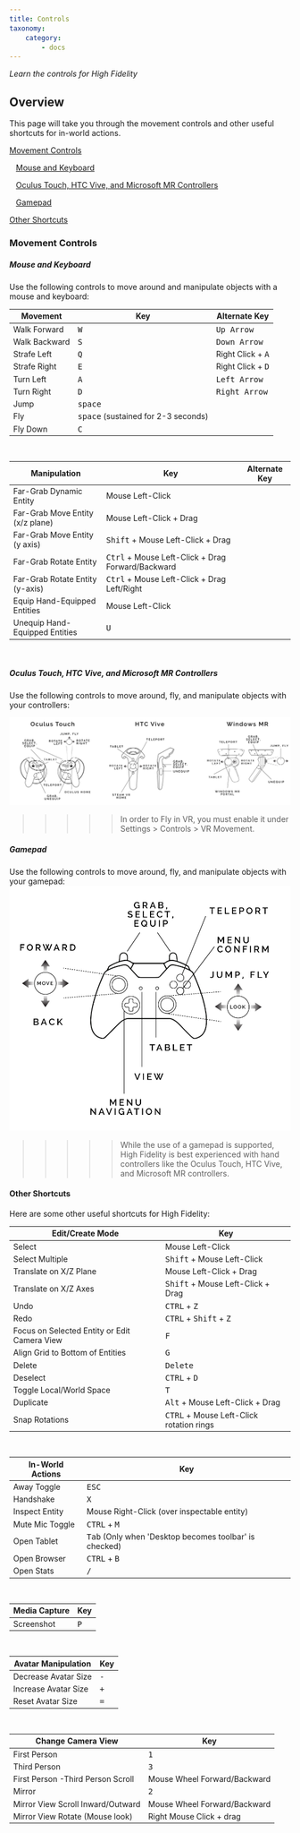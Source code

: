 ```yaml
---
title: Controls
taxonomy:
    category:
        - docs
---
```


*Learn the controls for High Fidelity*

## Overview

This page will take you through the movement controls and other useful shortcuts for in-world actions.

[Movement Controls](#movement-controls)

&nbsp;&nbsp;&nbsp;[Mouse and Keyboard](#mouse-and-keyboard)

&nbsp;&nbsp;&nbsp;[Oculus Touch, HTC Vive, and Microsoft MR Controllers](#oculus-touch-and-htc-controllers)

&nbsp;&nbsp;&nbsp;[Gamepad](#gamepad)

[Other Shortcuts](#other-shortcuts)

### Movement Controls
##### Mouse and Keyboard
Use the following controls to move around and manipulate objects with a mouse and keyboard:

| Movement  | Key | Alternate Key | 
| ------------- | ------------- | ------------- |
| Walk Forward | <kbd class="keyboard">W</kbd>  | <kbd class="keyboard">Up Arrow</kbd>  |
| Walk Backward  | <kbd class="keyboard">S</kbd>  | <kbd class="keyboard">Down Arrow</kbd>  |
| Strafe Left | <kbd class="keyboard">Q</kbd>  | Right Click + <kbd class="keyboard">A</kbd>   |
| Strafe Right  | <kbd class="keyboard">E</kbd>  | Right Click + <kbd class="keyboard">D</kbd>   |
| Turn Left | <kbd class="keyboard">A</kbd>  | <kbd class="keyboard">Left Arrow</kbd>   |
| Turn Right | <kbd class="keyboard">D</kbd>  | <kbd class="keyboard">Right Arrow</kbd>   |
| Jump | <kbd class="keyboard">space</kbd> |   |
| Fly | <kbd class="keyboard">space</kbd> (sustained for 2-3 seconds)  |   |
| Fly Down | <kbd class="keyboard">C</kbd> |   |
<br>

| Manipulation  | Key | Alternate Key | 
| ------------- | ------------- | ------------- |
| Far-Grab Dynamic Entity | Mouse Left-Click  |   |
| Far-Grab Move Entity (x/z plane)  | Mouse Left-Click + Drag  |  |
| Far-Grab Move Entity (y axis) | <kbd class="keyboard">Shift</kbd> + Mouse Left-Click + Drag  |    |
| Far-Grab Rotate Entity   | <kbd class="keyboard">Ctrl</kbd> + Mouse Left-Click + Drag Forward/Backward |   |
| Far-Grab Rotate Entity (y-axis) | <kbd class="keyboard">Ctrl</kbd> + Mouse Left-Click + Drag Left/Right  |   |
| Equip Hand-Equipped Entities | Mouse Left-Click  |    |
| Unequip Hand-Equipped Entities | <kbd class="keyboard">U</kbd> |   |
<br>

##### Oculus Touch, HTC Vive, and Microsoft MR Controllers

Use the following controls to move around, fly, and manipulate objects with your controllers:

![](controls-VR.png)

>>>>>In order to Fly in VR, you must enable it under Settings > Controls > VR Movement.

##### Gamepad

Use the following controls to move around, fly, and manipulate objects with your gamepad:
![](controls-gamepad.png)
>>>>>While the use of a gamepad is supported, High Fidelity is best experienced with hand controllers like the Oculus Touch, HTC Vive, and Microsoft MR controllers.

#### Other Shortcuts
Here are some other useful shortcuts for High Fidelity:

| Edit/Create Mode | Key |
| ------------- | ------------- |
| Select | Mouse Left-Click  |
| Select Multiple  | <kbd class="keyboard">Shift</kbd> + Mouse Left-Click  |
| Translate on X/Z Plane | Mouse Left-Click + Drag |
| Translate on X/Z Axes | <kbd class="keyboard">Shift</kbd> + Mouse Left-Click + Drag |
| Undo | <kbd class="keyboard">CTRL</kbd> + <kbd class="keyboard">Z</kbd> |
| Redo | <kbd class="keyboard">CTRL</kbd> + <kbd class="keyboard">Shift</kbd> + <kbd class="keyboard">Z</kbd>  |
| Focus on Selected Entity or Edit Camera View | <kbd class="keyboard">F</kbd> |
| Align Grid to Bottom of Entities | <kbd class="keyboard">G</kbd> |
| Delete | <kbd class="keyboard">Delete</kbd> |
| Deselect | <kbd class="keyboard">CTRL</kbd> + <kbd class="keyboard">D</kbd> |
| Toggle Local/World Space | <kbd class="keyboard">T</kbd> |
| Duplicate | <kbd class="keyboard">Alt</kbd> + Mouse Left-Click + Drag |
| Snap Rotations | <kbd class="keyboard">CTRL</kbd> + Mouse Left-Click rotation rings |

<br>

| In-World Actions  | Key |
| ------------- | ------------- |
| Away Toggle | <kbd class="keyboard">ESC</kbd>  |
| Handshake  | <kbd class="keyboard">X</kbd>  |
| Inspect Entity | Mouse Right-Click (over inspectable entity)  |
| Mute Mic Toggle | <kbd class="keyboard">CTRL</kbd> + <kbd class="keyboard">M</kbd> |
| Open Tablet | <kbd class="keyboard">Tab</kbd> (Only when 'Desktop becomes toolbar' is checked) |
| Open Browser | <kbd class="keyboard">CTRL</kbd> + <kbd class="keyboard">B</kbd>  |
| Open Stats | <kbd class="keyboard">/</kbd> |

<br>


| Media Capture  | Key |
| ------------- | ------------- |
| Screenshot | <kbd class="keyboard">P</kbd>  |

<br>


| Avatar Manipulation | Key |
| ------------- | ------------- |
| Decrease Avatar Size | <kbd class="keyboard">-</kbd>  |
| Increase Avatar Size  | <kbd class="keyboard">+</kbd>  |
| Reset Avatar Size  | <kbd class="keyboard">=</kbd>  |

<br>


| Change Camera View  | Key |
| ------------- | ------------- |
| First Person | <kbd class="keyboard">1</kbd>  |
| Third Person  | <kbd class="keyboard">3</kbd>  |
| First Person -Third Person Scroll | 	Mouse Wheel Forward/Backward  |
| Mirror | <kbd class="keyboard">2</kbd> |
| Mirror View Scroll Inward/Outward | 	Mouse Wheel Forward/Backward |
| Mirror View Rotate (Mouse look) | Right Mouse Click + drag  |
